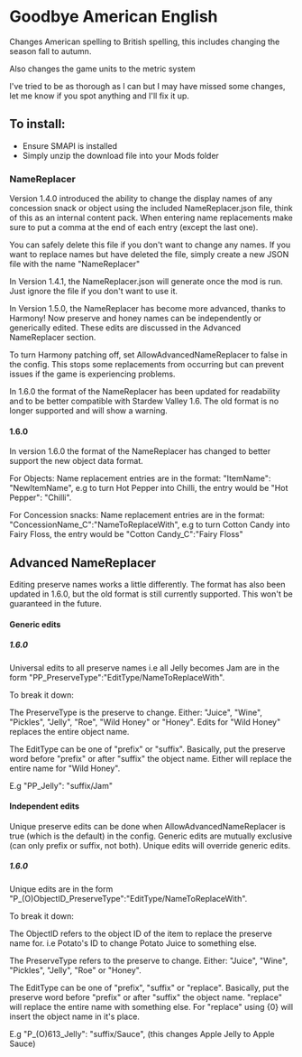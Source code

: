 # Goodbye American English #

Changes American spelling to British spelling, this includes changing the season fall to autumn.

Also changes the game units to the metric system

I've tried to be as thorough as I can but I may have missed some changes, let me know if you spot anything and I'll fix it up.

## To install: ##
- Ensure SMAPI is installed
- Simply unzip the download file into your Mods folder

### NameReplacer ###
Version 1.4.0 introduced the ability to change the display names of any concession snack or object using the included NameReplacer.json file, think of this as an internal content pack. When entering name replacements make sure to put a comma at the end of each entry (except the last one). 

You can safely delete this file if you don't want to change any names. If you want to replace names but have deleted the file, simply create a new JSON file with the name "NameReplacer"

In Version 1.4.1, the NameReplacer.json will generate once the mod is run. Just ignore the file if you don't want to use it.

In Version 1.5.0, the NameReplacer has become more advanced, thanks to Harmony! Now preserve and honey names can be independently or generically edited. These edits are discussed in the Advanced NameReplacer section. 

To turn Harmony patching off, set AllowAdvancedNameReplacer to false in the config. This stops some replacements from occurring but can prevent issues if the game is experiencing problems.

In 1.6.0 the format of the NameReplacer has been updated for readability and to be better compatible with Stardew Valley 1.6. The old format is no longer supported and will show a warning.
#### 1.6.0 ####
In version 1.6.0 the format of the NameReplacer has changed to better support the new object data format.

For Objects: Name replacement entries are in the format: "ItemName": "NewItemName", e.g to turn Hot Pepper into Chilli, the entry would be "Hot Pepper": "Chilli".

For Concession snacks: Name replacement entries are in the format: "ConcessionName_C":"NameToReplaceWith", e.g to turn Cotton Candy into Fairy Floss, the entry would be "Cotton Candy_C":"Fairy Floss"

## Advanced NameReplacer ##

Editing preserve names works a little differently. The format has also been updated in 1.6.0, but the old format is still currently supported. This won't be guaranteed in the future.

#### Generic edits ####

##### 1.6.0 #####
Universal edits to all preserve names i.e all Jelly becomes Jam are in the form "PP_PreserveType":"EditType/NameToReplaceWith".

To break it down:

The PreserveType is the preserve to change. Either: "Juice", "Wine", "Pickles", "Jelly", "Roe", "Wild Honey" or "Honey". Edits for "Wild Honey" replaces the entire object name.

The EditType can be one of "prefix" or "suffix". Basically, put the preserve word before "prefix" or after "suffix" the object name. Either will replace the entire name for "Wild Honey".

E.g "PP_Jelly": "suffix/Jam"

#### Independent edits ####

Unique preserve edits can be done when AllowAdvancedNameReplacer is true (which is the default) in the config. 
Generic edits are mutually exclusive (can only prefix or suffix, not both). Unique edits will override generic edits.

##### 1.6.0 #####
Unique edits are in the form "P_(O)ObjectID_PreserveType":"EditType/NameToReplaceWith".

To break it down:

The ObjectID refers to the object ID of the item to replace the preserve name for. i.e Potato's ID to change Potato Juice to something else.

The PreserveType refers to the preserve to change. Either: "Juice", "Wine", "Pickles", "Jelly", "Roe" or "Honey".

The EditType can be one of "prefix", "suffix" or "replace". Basically, put the preserve word before "prefix" or after "suffix" the object name. "replace" will replace the entire name with something else. For "replace" using {0} will insert the object name in it's place.

E.g "P_(O)613_Jelly": "suffix/Sauce", (this changes Apple Jelly to Apple Sauce)






